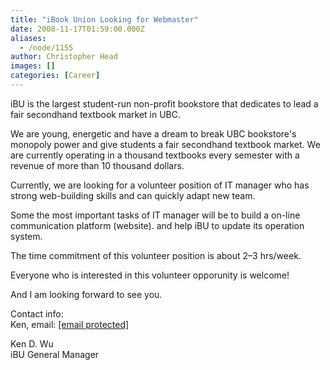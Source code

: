 ```yaml
---
title: "iBook Union Looking for Webmaster"
date: 2008-11-17T01:59:00.000Z
aliases:
  - /node/1155
author: Christopher Head
images: []
categories: [Career]
---
```


iBU is the largest student-run non-profit bookstore that dedicates to lead a fair secondhand textbook market in UBC.

We are young, energetic and have a dream to break UBC bookstore's monopoly power and give students a fair secondhand textbook market. We are currently operating in a thousand textbooks every semester with a revenue of more than 10 thousand dollars.

Currently, we are looking for a volunteer position of IT manager who has strong web-building skills and can quickly adapt new team.

Some the most important tasks of IT manager will be to build a on-line communication platform (website). and help iBU to update its operation system.

The time commitment of this volunteer position is about 2–3 hrs/week.

Everyone who is interested in this volunteer opporunity is welcome!

And I am looking forward to see you.

Contact info: \
Ken, email: [\[email protected\]](/cdn-cgi/l/email-protection#7a111f141e130d0f494d4e4a483a12150e171b131654191517)

Ken D. Wu \
iBU General Manager
